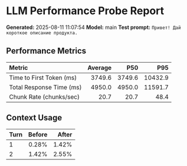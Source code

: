 # LLM Performance Probe Report

**Generated:** 2025-08-11 11:07:54
**Model:** main
**Test prompt:** `Привет! Дай короткое описание продукта.`

## Performance Metrics

| Metric | Average | P50 | P95 |
|:---|---:|---:|---:|
| Time to First Token (ms) | 3749.6 | 3749.6 | 10432.9 |
| Total Response Time (ms) | 4950.0 | 4950.0 | 11591.7 |
| Chunk Rate (chunks/sec) | 20.7 | 20.7 | 48.4 |

## Context Usage

| Turn | Before | After |
|:---|---:|---:|
| 1 | 0.28% | 1.42% |
| 2 | 1.42% | 2.55% |
